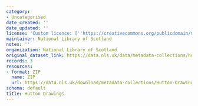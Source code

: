 ```yaml
---
category:
- Uncategorised
date_created: ''
date_updated: ''
license: 'Custom licence: [''https://creativecommons.org/publicdomain/mark/1.0/'']'
maintainer: National Library of Scotland
notes: ''
organization: National Library of Scotland
original_dataset_link: https://data.nls.uk/data/metadata-collections/hutton-drawings/
records: 3
resources:
- format: ZIP
  name: ZIP
  url: https://data.nls.uk/download/metadata-collections/Hutton-Drawings.zip
schema: default
title: Hutton Drawings
---
```

